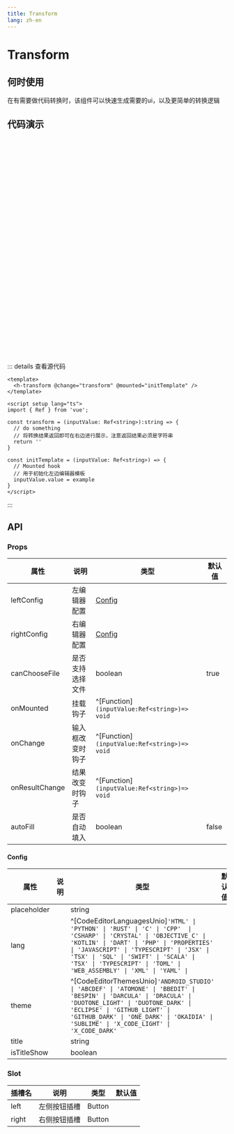 ```yaml
---
title: Transform
lang: zh-en
---
```

# Transform

## 何时使用

在有需要做代码转换时，该组件可以快速生成需要的ui，以及更简单的转换逻辑

## 代码演示

<div style="height:500px">
<h-transform @change="handleChange" @mounted="handleMounted" />
</div>

<script setup lang="ts">
import { Ref } from 'vue';

const handleChange = (inputValue: Ref<string>) => {
  // do something
  return ''
}

const handleMounted = (inputValue: Ref<string>) => {
  // Mounted hook
}
</script>

::: details 查看源代码

```vue
<template>
  <h-transform @change="transform" @mounted="initTemplate" />
</template>

<script setup lang="ts">
import { Ref } from 'vue';

const transform = (inputValue: Ref<string>):string => {
  // do something
  // 将转换结果返回即可在右边进行展示，注意返回结果必须是字符串
  return ''
}

const initTemplate = (inputValue: Ref<string>) => {
  // Mounted hook
  // 用于初始化左边编辑器模板
  inputValue.value = example
}
</script>

```

:::

## API

### Props

| 属性           | 说明             | 类型                                           | 默认值 |
| -------------- | ---------------- | ---------------------------------------------- | ------ |
| leftConfig     | 左编辑器配置     | [Config](#config)                                 |        |
| rightConfig    | 右编辑器配置     | [Config](#config)                                 |        |
| canChooseFile  | 是否支持选择文件 | boolean                                        | true   |
| onMounted      | 挂载钩子         | ^[Function]`(inputValue:Ref<string>)=> void` |        |
| onChange       | 输入框改变时钩子 | ^[Function]`(inputValue:Ref<string>)=> void` |        |
| onResultChange | 结果改变时钩子   | ^[Function]`(inputValue:Ref<string>)=> void` |        |
| autoFill       | 是否自动填入     | boolean                                        | false  |

#### Config

| 属性        | 说明 | 类型                                                                                                                                                                                                                                                                                                    | 默认值 |
| ----------- | ---- | ------------------------------------------------------------------------------------------------------------------------------------------------------------------------------------------------------------------------------------------------------------------------------------------------------- | ------ |
| placeholder |      | string                                                                                                                                                                                                                                                                                                  |        |
| lang        |      | ^[CodeEditorLanguagesUnio]`'HTML' \| 'PYTHON' \| 'RUST' \| 'C' \| 'CPP'  \| 'CSHARP' \| 'CRYSTAL' \| 'OBJECTIVE_C' \| 'KOTLIN' \| 'DART' \| 'PHP' \| 'PROPERTIES' \| 'JAVASCRIPT' \| 'TYPESCRIPT' \| 'JSX' \| 'TSX' \| 'SQL' \| 'SWIFT' \| 'SCALA' \| 'TSX' \| 'TYPESCRIPT' \| 'TOML' \| 'WEB_ASSEMBLY' \| 'XML' \| 'YAML' \|` |        |
| theme       |      | ^[CodeEditorThemesUnio]`'ANDROID_STUDIO' \| 'ABCDEF' \| 'ATOMONE' \| 'BBEDIT' \| 'BESPIN' \| 'DARCULA' \| 'DRACULA' \| 'DUOTONE_LIGHT' \| 'DUOTONE_DARK' \| 'ECLIPSE' \| 'GITHUB_LIGHT' \| 'GITHUB_DARK' \| 'ONE_DARK' \| 'OKAIDIA' \| 'SUBLIME' \| 'X_CODE_LIGHT' \| 'X_CODE_DARK'`                                  |        |
| title       |      | string                                                                                                                                                                                                                                                                                                  |        |
| isTitleShow |      | boolean                                                                                                                                                                                                                                                                                                 |        |

### Slot

| 插槽名 | 说明         | 类型   | 默认值 |
| ------ | ------------ | ------ | ------ |
| left   | 左侧按钮插槽 | Button |        |
| right  | 右侧按钮插槽 | Button |        |

